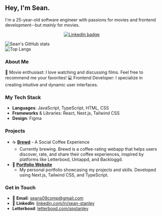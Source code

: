 ## Hey, I'm Sean.
I'm a 25-year-old software engineer with passions for movies and frontend development--but _mainly_ for movies.

<p align="center">
  <a href="https://linkedin.com/in/seanpstanley">
    <img src="https://img.shields.io/badge/LinkedIn-0077B5?style=for-the-badge&logo=linkedin&logoColor=white" alt="LinkedIn badge">
  </a>
</p>

![Sean's GitHub stats](https://github-readme-stats.vercel.app/api?username=seanpstanley&theme=gruvbox_light&show_icons=true)
<br />
![Top Langs](https://github-readme-stats.vercel.app/api/top-langs/?username=seanpstanley&layout=compact&theme=gruvbox_light)

### About Me
🎥 Movie enthusiast: I love watching and discussing films. Feel free to recommend me your favorites!
💻 Frontend Developer: I specialize in creating intuitive and dynamic user interfaces.

### My Tech Stack
- **Languages**: JavaScript, TypeScript, HTML, CSS
- **Frameworks** & Libraries: React, Next.js, Tailwind CSS
- **Design**: Figma

### Projects
  - ☕️ [**Brewd**](https://brewd.org/) - A Social Coffee Experience
      - Currently brewing. Brewd is a coffee-rating webapp that helps users discover, rate, and share their coffee experiences, inspired by platforms like Letterboxd, Untappd, and Backloggd.
  - 📃 [**Portfolio Website**](https://seanpstanley.dev/)
      - My personal portfolio showcasing my projects and skills. Developed using Next.js, Tailwind CSS, and TypeScript.

### Get in Touch
- 📧 **Email**: seans09comp@gmail.com
- 💼 **LinkedIn**: [linkedin.com/in/sean-stanley](https://www.linkedin.com/in/seanpstanley/)
- **Letterboxd**: [letterboxd.com/spstanley](https://letterboxd.com/spstanley/)

<!--
**seanpstanley/seanpstanley** is a ✨ _special_ ✨ repository because its `README.md` (this file) appears on your GitHub profile.

Here are some ideas to get you started:

- 🔭 I’m currently working on ...
- 🌱 I’m currently learning ...
- 👯 I’m looking to collaborate on ...
- 🤔 I’m looking for help with ...
- 💬 Ask me about ...
- 📫 How to reach me: ...
- 😄 Pronouns: ...
- ⚡ Fun fact: ...
-->
